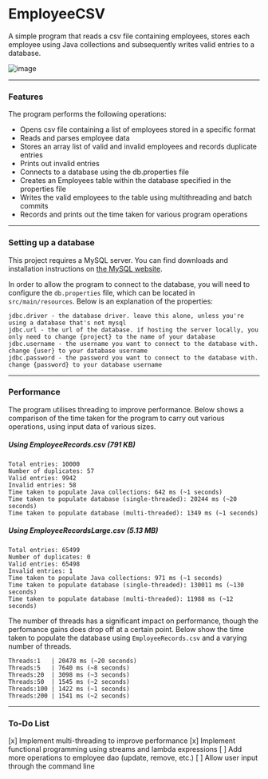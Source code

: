 # EmployeeCSV

A simple program that reads a csv file containing employees, stores each employee using Java collections and subsequently writes valid entries to a database.

![image](https://user-images.githubusercontent.com/11021728/136734178-92e3546b-5635-446b-890a-7392b66a48f7.png)

---

### Features

The program performs the following operations:
- Opens csv file containing a list of employees stored in a specific format
- Reads and parses employee data
- Stores an array list of valid and invalid employees and records duplicate entries
- Prints out invalid entries
- Connects to a database using the db.properties file
- Creates an Employees table within the database specified in the properties file
- Writes the valid employees to the table using multithreading and batch commits
- Records and prints out the time taken for various program operations

---

### Setting up a database

This project requires a MySQL server. You can find downloads and installation instructions on [the MySQL website](https://dev.mysql.com/downloads/mysql/).

In order to allow the program to connect to the database, you will need to configure the `db.properties` file, which can be located in `src/main/resources`. Below is an explanation of the properties:

```
jdbc.driver - the database driver. leave this alone, unless you're using a database that's not mysql
jdbc.url - the url of the database. if hosting the server locally, you only need to change {project} to the name of your database
jdbc.username - the username you want to connect to the database with. change {user} to your database username
jdbc.password - the password you want to connect to the database with. change {password} to your database username
```

---

### Performance

The program utilises threading to improve performance. Below shows a comparison of the time taken for the program to carry out various operations, using input data of various sizes.

##### Using EmployeeRecords.csv (791 KB)
```
Total entries: 10000
Number of duplicates: 57
Valid entries: 9942
Invalid entries: 58
Time taken to populate Java collections: 642 ms (~1 seconds)
Time taken to populate database (single-threaded): 20244 ms (~20 seconds)
Time taken to populate database (multi-threaded): 1349 ms (~1 seconds)
```

##### Using EmployeeRecordsLarge.csv (5.13 MB)
```
Total entries: 65499
Number of duplicates: 0
Valid entries: 65498
Invalid entries: 1
Time taken to populate Java collections: 971 ms (~1 seconds)
Time taken to populate database (single-threaded): 130011 ms (~130 seconds)
Time taken to populate database (multi-threaded): 11988 ms (~12 seconds)
```
The number of threads has a significant impact on performance, though the perfomance gains does drop off at a certain point. Below show the time taken to populate the database using `EmployeeRecords.csv` and a varying number of threads.
```
Threads:1   | 20478 ms (~20 seconds)
Threads:5   | 7640 ms (~8 seconds)
Threads:20  | 3098 ms (~3 seconds)
Threads:50  | 1545 ms (~2 seconds)
Threads:100 | 1422 ms (~1 seconds)
Threads:200 | 1541 ms (~2 seconds)
```

---

### To-Do List

[x] Implement multi-threading to improve performance
[x] Implement functional programming using streams and lambda expressions
[ ] Add more operations to employee dao (update, remove, etc.)
[ ] Allow user input through the command line
